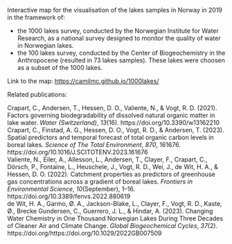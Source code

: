 Interactive map for the visualisation of the lakes samples in Norway in 2019 in the framework of:
- the 1000 lakes survey, conducted by the Norwegian Institute for Water Research, as a national survey designed to monitor the quality of water in Norwegian lakes. 
- the 100 lakes survey, conducted by the Center of Biogeochemistry in the Anthropocene (resulted in 73 lakes samples). These lakes were choosen as a subset of the 1000 lakes. 

Link to the map: https://camilmc.github.io/1000lakes/


Related publications: 
<div class="csl-entry">Crapart, C., Andersen, T., Hessen, D. O., Valiente, N., &#38; Vogt, R. D. (2021). Factors governing biodegradability of dissolved natural organic matter in lake water. <i>Water (Switzerland)</i>, <i>13</i>(16). https://doi.org/10.3390/w13162210</div>
<div class="csl-entry">Crapart, C., Finstad, A. G., Hessen, D. O., Vogt, R. D., &#38; Andersen, T. (2023). Spatial predictors and temporal forecast of total organic carbon levels in boreal lakes. <i>Science of The Total Environment</i>, <i>870</i>, 161676. https://doi.org/10.1016/J.SCITOTENV.2023.161676</div>
<div class="csl-entry">Valiente, N., Eiler, A., Allesson, L., Andersen, T., Clayer, F., Crapart, C., Dörsch, P., Fontaine, L., Heuschele, J., Vogt, R. D., Wei, J., de Wit, H. A., &#38; Hessen, D. O. (2022). Catchment properties as predictors of greenhouse gas concentrations across a gradient of boreal lakes. <i>Frontiers in Environmental Science</i>, <i>10</i>(September), 1–16. https://doi.org/10.3389/fenvs.2022.880619</div>

<div class="csl-entry">de Wit, H. A., Garmo, Ø. A., Jackson-Blake, L., Clayer, F., Vogt, R. D., Kaste, Ø., Brecke Gundersen, C., Guerrero, J. L., &#38; Hindar, A. (2023). Changing Water Chemistry in One Thousand Norwegian Lakes During Three Decades of Cleaner Air and Climate Change. <i>Global Biogeochemical Cycles</i>, <i>37</i>(2). https://doi.org/https://doi.org/10.1029/2022GB007509</div>

